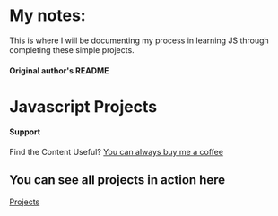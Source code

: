 # My notes:
This is where I will be documenting my process in learning JS through completing these simple projects.

#### Original author's README
# Javascript Projects

#### Support

Find the Content Useful? [You can always buy me a coffee](https://www.buymeacoffee.com/johnsmilga)

## You can see all projects in action here

[Projects](https://www.vanillajavascriptprojects.com/)

